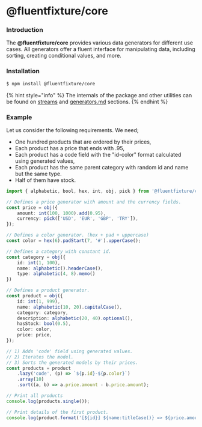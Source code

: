 # @fluentfixture/core

### Introduction

The **@fluentfixture/core** provides various data generators for different use cases.
All generators offer a fluent interface for manipulating data, including sorting, creating conditional values, and more.

### Installation

```bash
$ npm install @fluentfixture/core
```

{% hint style="info" %}
The internals of the package and other utilities can be found on [streams](streams/ "mention") and [generators.md](generators.md "mention") sections.
{% endhint %}

### Example

Let us consider the following requirements. We need;
- One hundred products that are ordered by their prices,
- Each product has a price that ends with .95,
- Each product has a code field with the "id-color" format calculated using generated values,
- Each product has the same parent category with random id and name but the same type.
- Half of them have stock.

```typescript
import { alphabetic, bool, hex, int, obj, pick } from '@fluentfixture/core';

// Defines a price generator with amount and the currency fields.
const price = obj({
    amount: int(100, 1000).add(0.95),
    currency: pick(['USD', 'EUR', 'GBP', 'TRY']),
});

// Defines a color generator. (hex + pad + uppercase)
const color = hex(6).padStart(7, '#').upperCase();

// Defines a category with constant id.
const category = obj({
    id: int(1, 100),
    name: alphabetic().headerCase(),
    type: alphabetic(4, 8).memo()
})

// Defines a product generator.
const product = obj({
    id: int(1, 999),
    name: alphabetic(10, 20).capitalCase(),
    category: category,
    description: alphabetic(20, 40).optional(),
    hasStock: bool(0.5),
    color: color,
    price: price,
});

// 1) Adds 'code' field using generated values.
// 2) Iterates the model.
// 3) Sorts the generated models by their prices.
const products = product
    .lazy('code', (p) => `${p.id}-${p.color}`)
    .array(10)
    .sort((a, b) => a.price.amount - b.price.amount);

// Print all products
console.log(products.single());

// Print details of the first product.
console.log(product.format('[${id}] ${name:titleCase()} => ${price.amount}'));
```
